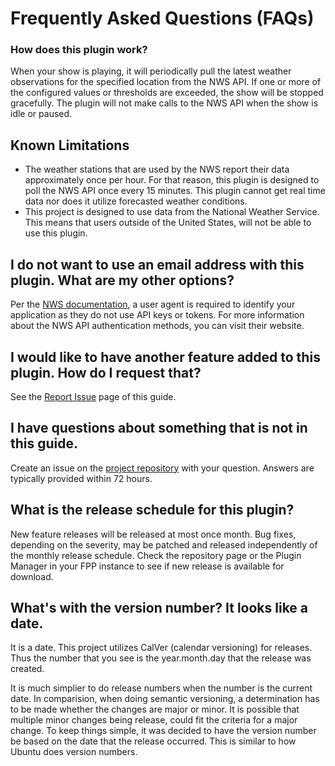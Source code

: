 # Frequently Asked Questions (FAQs)

### How does this plugin work?

When your show is playing, it will periodically pull the latest weather observations for the specified
location from the NWS API.
If one or more of the configured values or thresholds are exceeded, the show will be stopped gracefully.
The plugin will not make calls to the NWS API when the show is idle or paused.

## Known Limitations

* The weather stations that are used by the NWS report their data approximately once per hour.
For that reason, this plugin is designed to poll the NWS API once every 15 minutes. This plugin cannot get real
time data nor does it utilize forecasted weather conditions.
* This project is designed to use data from the National Weather Service. This means that users outside of 
the United States, will not be able to use this plugin.

## I do not want to use an email address with this plugin. What are my other options?

Per the <a href="https://www.weather.gov/documentation/services-web-api" target='_blank'>NWS documentation</a>,
a user agent is required to identify your application as they do not use API keys or tokens. For more 
information about the NWS API authentication methods, you can visit their website.

## I would like to have another feature added to this plugin. How do I request that? 

See the [Report Issue](./report_issue.md) page of this guide.

## I have questions about something that is not in this guide. 

Create an issue on the 
[project repository](https://github.com/almostengr/fpp-weather-monitor-plugin/issues) with your question.
Answers are typically provided within 72 hours.

## What is the release schedule for this plugin?

New feature releases will be released at most once month. Bug fixes, depending on the severity, 
may be patched and released independently of the monthly release schedule. Check the repository page or 
the Plugin Manager in your FPP instance to see if new release is available for download.

## What's with the version number? It looks like a date.

It is a date. This project utilizes CalVer (calendar versioning) for releases. Thus the number that you 
see is the year.month.day that the release was created. 

It is much simplier to do release numbers when the number is the current date. In comparision, when doing 
semantic versioning, a determination has to be made whether the changes are major or minor. It is 
possible that multiple minor changes being release, could fit the criteria for a major change. 
To keep things simple, it was decided to have the version number be based on the date that the 
release occurred. This is similar to how Ubuntu does version numbers.
